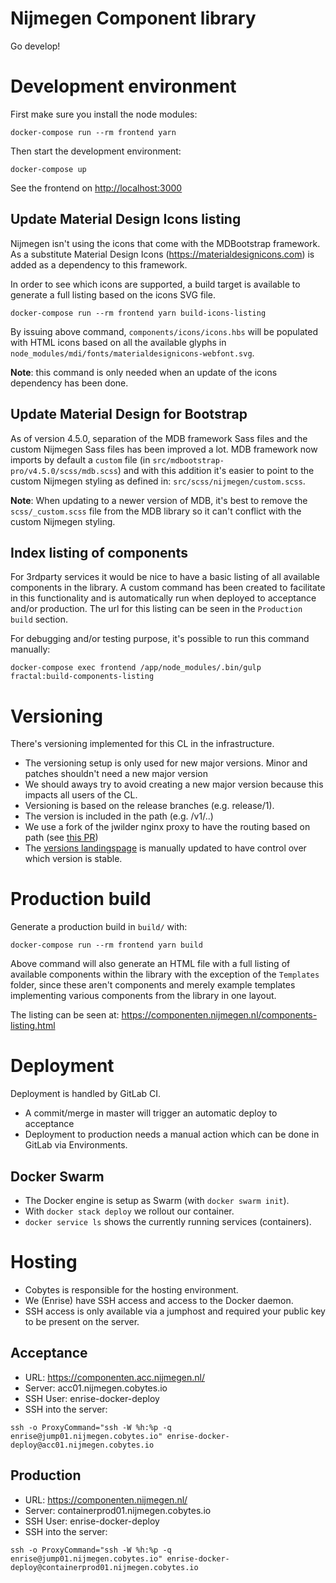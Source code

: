# Nijmegen Component library

Go develop!

# Development environment
First make sure you install the node modules:

    docker-compose run --rm frontend yarn

Then start the development environment:

    docker-compose up

See the frontend on <http://localhost:3000>

## Update Material Design Icons listing

Nijmegen isn't using the icons that come with the MDBootstrap framework.
As a substitute Material Design Icons (https://materialdesignicons.com) is added as a dependency to this framework.

In order to see which icons are supported, a build target is available to generate a full listing based on the icons SVG file.

    docker-compose run --rm frontend yarn build-icons-listing

By issuing above command, `components/icons/icons.hbs` will be populated with HTML icons based on all the available glyphs in `node_modules/mdi/fonts/materialdesignicons-webfont.svg`.

**Note**: this command is only needed when an update of the icons dependency has been done.

## Update Material Design for Bootstrap

As of version 4.5.0, separation of the MDB framework Sass files and the custom Nijmegen Sass files has been improved a lot.
MDB framework now imports by default a `custom` file (in `src/mdbootstrap-pro/v4.5.0/scss/mdb.scss`) and with this addition it's easier to point to the custom Nijmegen styling as defined in: `src/scss/nijmegen/custom.scss`.

**Note**: When updating to a newer version of MDB, it's best to remove the `scss/_custom.scss` file from the MDB library so it can't conflict with the custom Nijmegen styling.

## Index listing of components

For 3rdparty services it would be nice to have a basic listing of all available components in the library. A custom command has been created to facilitate in this functionality and is automatically run when deployed to acceptance and/or production. The url for this listing can be seen in the `Production build` section.

For debugging and/or testing purpose, it's possible to run this command manually:

    docker-compose exec frontend /app/node_modules/.bin/gulp fractal:build-components-listing


# Versioning

There's versioning implemented for this CL in the infrastructure.

* The versioning setup is only used for new major versions. Minor and patches shouldn't need a new major version
* We should aways try to avoid creating a new major version because this impacts all users of the CL.
* Versioning is based on the release branches (e.g. release/1).
* The version is included in the path (e.g. /v1/..)
* We use a fork of the jwilder nginx proxy to have the routing based on path (see [this PR](https://github.com/jwilder/nginx-proxy/pull/1083))
* The [versions landingspage](public/versions.html) is manually updated to have control over which version is stable.

# Production build

Generate a production build in `build/` with:

    docker-compose run --rm frontend yarn build

Above command will also generate an HTML file with a full listing of available components within the library with the exception of the `Templates` folder, since these aren't components and merely example templates implementing various components from the library in one layout.

The listing can be seen at: https://componenten.nijmegen.nl/components-listing.html

# Deployment

Deployment is handled by GitLab CI.

* A commit/merge in master will trigger an automatic deploy to acceptance
* Deployment to production needs a manual action which can be done in GitLab via Environments.

## Docker Swarm
* The Docker engine is setup as Swarm (with `docker swarm init`).
* With `docker stack deploy` we rollout our container.
* `docker service ls` shows the currently running services (containers).

# Hosting

* Cobytes is responsible for the hosting environment.
* We (Enrise) have SSH access and access to the Docker daemon.
* SSH access is only available via a jumphost and required your public key to be present on the server.

## Acceptance

* URL: <https://componenten.acc.nijmegen.nl/>
* Server: acc01.nijmegen.cobytes.io
* SSH User: enrise-docker-deploy
* SSH into the server:
```shell
ssh -o ProxyCommand="ssh -W %h:%p -q enrise@jump01.nijmegen.cobytes.io" enrise-docker-deploy@acc01.nijmegen.cobytes.io
```

## Production

* URL: <https://componenten.nijmegen.nl/>
* Server: containerprod01.nijmegen.cobytes.io
* SSH User: enrise-docker-deploy
* SSH into the server:
```shell
ssh -o ProxyCommand="ssh -W %h:%p -q enrise@jump01.nijmegen.cobytes.io" enrise-docker-deploy@containerprod01.nijmegen.cobytes.io
```
